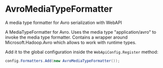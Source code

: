 # AvroMediaTypeFormatter
A media type formatter for Avro serialization with WebAPI

A MediaTypeFormatter for Avro. Uses the media type "application/avro" to invoke the media type formatter.
Contains a wrapper around Microsoft.Hadoop.Avro which allows to work with runtime types.

Add it to the global configuration inside the `WebApiConfig.Register` method:

```c#
config.Formatters.Add(new AvroMediaTypeFormatter());
```
